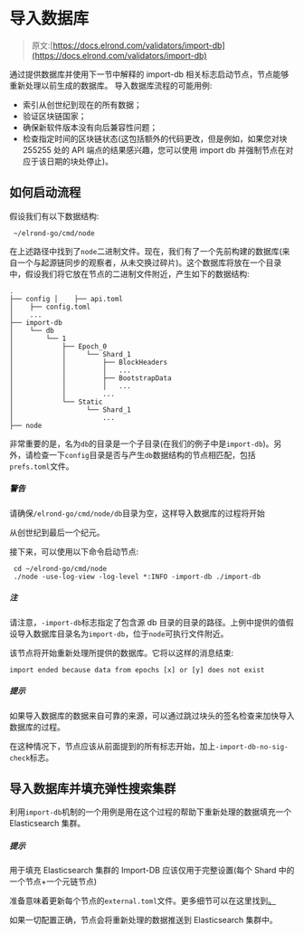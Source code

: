 # 导入数据库

> 原文:[https://docs.elrond.com/validators/import-db](https://docs.elrond.com/validators/import-db)

 通过提供数据库并使用下一节中解释的 import-db 相关标志启动节点，节点能够重新处理以前生成的数据库。
导入数据库流程的可能用例:

*   索引从创世纪到现在的所有数据；
*   验证区块链国家；
*   确保新软件版本没有向后兼容性问题；
*   检查指定时间的区块链状态(这包括额外的代码更改，但是例如，如果您对块 255255 处的 API 端点的结果感兴趣，您可以使用 import db 并强制节点在对应于该日期的块处停止)。

## 如何启动流程

假设我们有以下数据结构:

```
 ~/elrond-go/cmd/node 
```

在上述路径中找到了`node`二进制文件。现在，我们有了一个先前构建的数据库(来自一个与起源链同步的观察者，从未交换过碎片)。这个数据库将放在一个目录中，假设我们将它放在节点的二进制文件附近，产生如下的数据结构:

```
.
├── config │    ├── api.toml
│    ├── config.toml
│    ...
├── import-db
│    └── db
│        └── 1
│            ├── Epoch_0
│            │     └── Shard_1
│            │         ├── BlockHeaders
│            │         │   ...
│            │         ├── BootstrapData
│            │         │   ...
│            │         ...
│            └── Static
│                  └── Shard_1
│                      ...
├── node 
```

非常重要的是，名为`db`的目录是一个子目录(在我们的例子中是`import-db`)。另外，请检查一下`config`目录是否与产生`db`数据结构的节点相匹配，包括`prefs.toml`文件。

##### 警告

请确保`/elrond-go/cmd/node/db`目录为空，这样导入数据库的过程将开始

从创世纪到最后一个纪元。

接下来，可以使用以下命令启动节点:

```
 cd ~/elrond-go/cmd/node
 ./node -use-log-view -log-level *:INFO -import-db ./import-db 
```

##### 注

请注意，`-import-db`标志指定了包含源 db 目录的目录的路径。上例中提供的值假设导入数据库目录名为`import-db`，位于`node`可执行文件附近。

该节点将开始重新处理所提供的数据库。它将以这样的消息结束:

```
import ended because data from epochs [x] or [y] does not exist 
```

##### 提示

如果导入数据库的数据来自可靠的来源，可以通过跳过块头的签名检查来加快导入数据库的过程。

在这种情况下，节点应该从前面提到的所有标志开始，加上`-import-db-no-sig-check`标志。

## 导入数据库并填充弹性搜索集群

利用`import-db`机制的一个用例是用在这个过程的帮助下重新处理的数据填充一个 Elasticsearch 集群。

##### 提示

用于填充 Elasticsearch 集群的 Import-DB 应该仅用于完整设置(每个 Shard 中的一个节点+一个元链节点)

准备意味着更新每个节点的`external.toml`文件。更多细节可以在这里找到[。](/sdk-and-tools/elastic-search/#setup)

如果一切配置正确，节点会将重新处理的数据推送到 Elasticsearch 集群中。